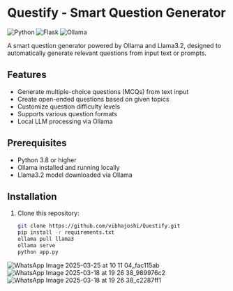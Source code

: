 
# Questify - Smart Question Generator

![Python](https://img.shields.io/badge/python-3.9%2B-blue)
![Flask](https://img.shields.io/badge/flask-2.3.2-lightgrey)
![Ollama](https://img.shields.io/badge/ollama-llama3.2-orange)

A smart question generator powered by Ollama and Llama3.2, designed to automatically generate relevant questions from input text or prompts.

## Features

- Generate multiple-choice questions (MCQs) from text input
- Create open-ended questions based on given topics
- Customize question difficulty levels
- Supports various question formats
- Local LLM processing via Ollama

## Prerequisites

- Python 3.8 or higher
- Ollama installed and running locally
- Llama3.2 model downloaded via Ollama

## Installation

1. Clone this repository:
   ```bash
   git clone https://github.com/vibhajoshi/Questify.git
   pip install -r requirements.txt
   ollama pull llama3
   ollama serve
   python app.py

![WhatsApp Image 2025-03-25 at 10 11 04_fac115ab](https://github.com/user-attachments/assets/61e33b9e-628c-4bbf-9175-7f35cf057bee)
![WhatsApp Image 2025-03-18 at 19 26 38_989976c2](https://github.com/user-attachments/assets/95fc56bc-da8b-41fc-ba15-fc26b12b84af)
![WhatsApp Image 2025-03-18 at 19 26 38_c2287ff1](https://github.com/user-attachments/assets/edf11aad-d6d4-4c06-9e69-2dbb5f6ea4f9)




   
   
